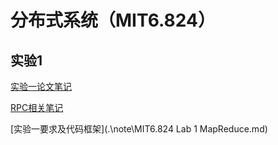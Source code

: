 # 分布式系统（MIT6.824）

##  实验1

[实验一论文笔记](.\note\MapReduce.md)

[RPC相关笔记](.\note\RPC.md)

[实验一要求及代码框架](.\note\MIT6.824 Lab 1 MapReduce.md)

